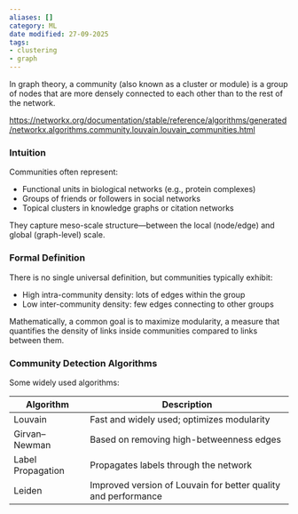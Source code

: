 ```yaml
---
aliases: []
category: ML
date modified: 27-09-2025
tags:
- clustering
- graph
---
```

In graph theory, a community (also known as a cluster or module) is a group of nodes that are more densely connected to each other than to the rest of the network.
 

https://networkx.org/documentation/stable/reference/algorithms/generated/networkx.algorithms.community.louvain.louvain_communities.html

### Intuition
Communities often represent:
- Functional units in biological networks (e.g., protein complexes)
- Groups of friends or followers in social networks
- Topical clusters in knowledge graphs or citation networks

They capture meso-scale structure—between the local (node/edge) and global (graph-level) scale.

### Formal Definition
There is no single universal definition, but communities typically exhibit:

- High intra-community density: lots of edges within the group
- Low inter-community density: few edges connecting to other groups

Mathematically, a common goal is to maximize modularity, a measure that quantifies the density of links inside communities compared to links between them.

### Community Detection Algorithms
Some widely used algorithms:

| Algorithm | Description |
|-|-|
| Louvain | Fast and widely used; optimizes modularity |
| Girvan–Newman | Based on removing high-betweenness edges |
| Label Propagation | Propagates labels through the network |
| Leiden | Improved version of Louvain for better quality and performance |
